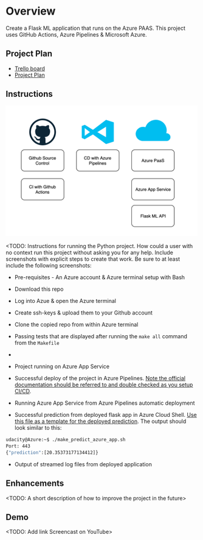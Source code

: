 # Overview

Create a Flask ML application that runs on the Azure PAAS. This project uses GitHub Actions, Azure Pipelines & Microsoft Azure. 

## Project Plan

* [Trello board](https://trello.com/b/lE4CWh5C/udacityproject)
* [Project Plan](https://docs.google.com/spreadsheets/d/1z4GQo_PN3lHZZPJMJW33TZ9Q7d-hLAnUwslk5_YBDqI/edit?usp=sharing)

## Instructions
![High level Diagram](/images/highleveldiagram.png)

<TODO:  Instructions for running the Python project.  How could a user with no context run this project without asking you for any help.  Include screenshots with explicit steps to create that work. Be sure to at least include the following screenshots:
* Pre-requisites - An Azure account & Azure terminal setup with Bash

* Download this repo

* Log into Azue & open the Azure terminal

* Create ssh-keys & upload them to your Github account

* Clone the copied repo from within Azure terminal <screenshot>

* Passing tests that are displayed after running the `make all` command from the `Makefile` <screenshot>

* <screenshot of Azure pipelines deployment>

* Project running on Azure App Service


* Successful deploy of the project in Azure Pipelines.  [Note the official documentation should be referred to and double checked as you setup CI/CD](https://docs.microsoft.com/en-us/azure/devops/pipelines/ecosystems/python-webapp?view=azure-devops).

* Running Azure App Service from Azure Pipelines automatic deployment

* Successful prediction from deployed flask app in Azure Cloud Shell.  [Use this file as a template for the deployed prediction](https://github.com/udacity/nd082-Azure-Cloud-DevOps-Starter-Code/blob/master/C2-AgileDevelopmentwithAzure/project/starter_files/flask-sklearn/make_predict_azure_app.sh).
The output should look similar to this:

```bash
udacity@Azure:~$ ./make_predict_azure_app.sh
Port: 443
{"prediction":[20.35373177134412]}
```

* Output of streamed log files from deployed application

> 

## Enhancements

<TODO: A short description of how to improve the project in the future>

## Demo 

<TODO: Add link Screencast on YouTube>


